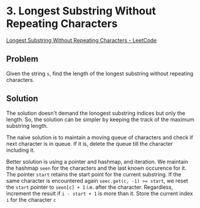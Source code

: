 # 3. Longest Substring Without Repeating Characters

[Longest Substring Without Repeating Characters - LeetCode](https://leetcode.com/problems/longest-substring-without-repeating-characters/description/)

## Problem

Given the string `s`, find the length of the longest substring without repeating characters.


## Solution

The solution doesn't demand the lonogest substring indices but only the length. So, the solution can be simpler by keeping the track of the maximum substring length. 

The naive solution is to maintain a moving queue of characters and check if next character is in queue. If it is, delete the queue till the character including it. 

Better solution is using a pointer and hashmap, and iteration.
We maintain the hashmap `seen` for the characters and the last known occurence for it. 
The pointer `start` retains the start point for the current substring. If the same character is encountered again `seec.get(c, -1) >= start`, we reset the `start` pointer to `seen[c] + 1` i.e. after the character. 
Regardless, increment the result if `i - start + 1` is more than it. Store the current index `i` for the character `c`